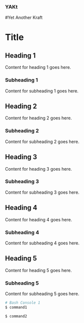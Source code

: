 ### YAKt
#Yet Another Kraft

# Title

## Heading 1

Content for heading 1 goes here.

### Subheading 1

Content for subheading 1 goes here.

## Heading 2

Content for heading 2 goes here.

### Subheading 2

Content for subheading 2 goes here.

## Heading 3

Content for heading 3 goes here.

### Subheading 3

Content for subheading 3 goes here.

## Heading 4

Content for heading 4 goes here.

### Subheading 4

Content for subheading 4 goes here.

## Heading 5

Content for heading 5 goes here.

### Subheading 5

Content for subheading 5 goes here.

```bash
# Bash Console 1
$ command1

$ command2

